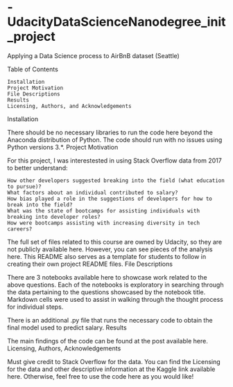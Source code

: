 # -UdacityDataScienceNanodegree_init_project
Applying a Data Science process to AirBnB dataset (Seattle)


Table of Contents

    Installation
    Project Motivation
    File Descriptions
    Results
    Licensing, Authors, and Acknowledgements

Installation

There should be no necessary libraries to run the code here beyond the Anaconda distribution of Python. The code should run with no issues using Python versions 3.*.
Project Motivation

For this project, I was interestested in using Stack Overflow data from 2017 to better understand:

    How other developers suggested breaking into the field (what education to pursue)?
    What factors about an individual contributed to salary?
    How bias played a role in the suggestions of developers for how to break into the field?
    What was the state of bootcamps for assisting individuals with breaking into developer roles?
    How were bootcamps assisting with increasing diversity in tech careers?

The full set of files related to this course are owned by Udacity, so they are not publicly available here. However, you can see pieces of the analysis here. This README also serves as a template for students to follow in creating their own project README files.
File Descriptions

There are 3 notebooks available here to showcase work related to the above questions. Each of the notebooks is exploratory in searching through the data pertaining to the questions showcased by the notebook title. Markdown cells were used to assist in walking through the thought process for individual steps.

There is an additional .py file that runs the necessary code to obtain the final model used to predict salary.
Results

The main findings of the code can be found at the post available here.
Licensing, Authors, Acknowledgements

Must give credit to Stack Overflow for the data. You can find the Licensing for the data and other descriptive information at the Kaggle link available here. Otherwise, feel free to use the code here as you would like!
